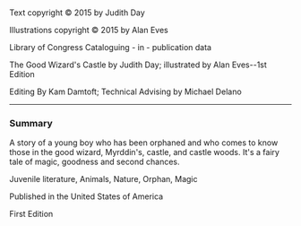 #  #
<div class="center-container">
<div class="center-text copyright">

Text copyright © 2015 by Judith Day

Illustrations copyright © 2015 by Alan Eves

Library of Congress Cataloguing - in - publication data

The Good Wizard's Castle by Judith Day; illustrated by Alan Eves--1st Edition

Editing By Kam Damtoft; Technical Advising by Michael Delano

___

### Summary ###
A story of a young boy who has been orphaned and who comes to know those in the good wizard, Myrddin's, castle, and castle woods. It's a fairy tale of magic, goodness and second chances.

Juvenile literature, Animals, Nature, Orphan, Magic

Published in the United States of America

First Edition

</div>
</div>
